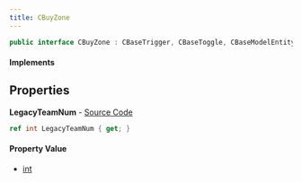 ```yaml
---
title: CBuyZone
---
```


```csharp
public interface CBuyZone : CBaseTrigger, CBaseToggle, CBaseModelEntity, CBaseEntity, CEntityInstance, ISchemaClass<CEntityInstance>, ISchemaClass<CBaseEntity>, ISchemaClass<CBaseModelEntity>, ISchemaClass<CBaseToggle>, ISchemaClass<CBaseTrigger>, ISchemaClass<CBuyZone>, ISchemaField, ISchemaClass, INativeHandle
```

#### Implements

## Properties

**LegacyTeamNum** - [Source Code](https://github.com/swiftly-solution/swiftlys2/blob/master/managed/src/SwiftlyS2.Generated/Schemas/Interfaces/CBuyZone.cs#L16)

```csharp
ref int LegacyTeamNum { get; }
```

#### Property Value

- [int](https://learn.microsoft.com/dotnet/api/system.int32)

